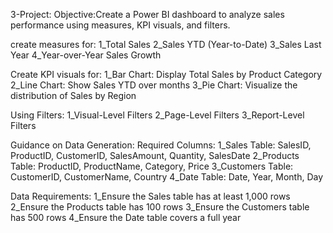 3-Project:
Objective:Create a Power BI dashboard to analyze sales performance using measures, KPI visuals, and filters.

create measures for:
   1_Total Sales
   2_Sales YTD (Year-to-Date)
   3_Sales Last Year
   4_Year-over-Year Sales Growth

Create KPI visuals for:
   1_Bar Chart: Display Total Sales by Product Category
   2_Line Chart: Show Sales YTD over months
   3_Pie Chart: Visualize the distribution of Sales by Region

Using Filters:
   1_Visual-Level Filters
   2_Page-Level Filters
   3_Report-Level Filters

Guidance on Data Generation:
    Required Columns:
      1_Sales Table: SalesID, ProductID, CustomerID, SalesAmount, 
        Quantity, SalesDate
      2_Products Table: ProductID, ProductName, Category, Price
      3_Customers Table: CustomerID, CustomerName, Country
      4_Date Table: Date, Year, Month, Day
      
Data Requirements:
      1_Ensure the Sales table has at least 1,000 rows
       2_Ensure the Products table has 100 rows
       3_Ensure the Customers table has 500 rows
       4_Ensure the Date table covers a full year